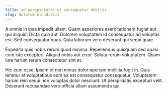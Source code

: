 ```yaml
---
title: ad perspiciatis ut consequatur debitis
slug: dolorum blanditiis
---
```


A omnis in ipsa impedit ullam. Quam asperiores exercitationem fugiat aut qui aliquid. Dicta quia aut. Dolorem voluptatem id consequatur ad voluptas est. Sed consequatur quas. Quia laborum vero deserunt qui sequi quae.

Expedita quis nobis rerum quod minima. Repellendus quisquam sed quasi cum iste excepturi. Aliquid nobis aut error. Soluta rerum voluptatem. Quam iure harum rerum consectetur sint et.

Hic eum esse. Ipsam et non minus dolor aperiam mollitia fugit in. Quia tenetur et voluptatibus eum ex est consequatur consequatur. Voluptatem harum rem sequi non voluptas dolor nesciunt. Ut perspiciatis excepturi velit. Deserunt recusandae vero officia ullam assumenda qui.
